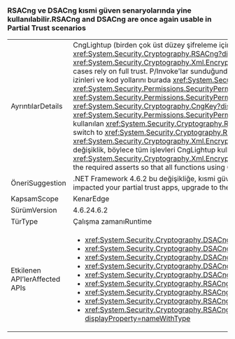 ### <a name="rsacng-and-dsacng-are-once-again-usable-in-partial-trust-scenarios"></a><span data-ttu-id="d9306-101">RSACng ve DSACng kısmi güven senaryolarında yine kullanılabilir.</span><span class="sxs-lookup"><span data-stu-id="d9306-101">RSACng and DSACng are once again usable in Partial Trust scenarios</span></span>

|   |   |
|---|---|
|<span data-ttu-id="d9306-102">Ayrıntılar</span><span class="sxs-lookup"><span data-stu-id="d9306-102">Details</span></span>|<span data-ttu-id="d9306-103">CngLightup (birden çok üst düzey şifreleme içinde kullanılan API'leri gibi <xref:System.Security.Cryptography.Xml.EncryptedXml?displayProperty=nameWithType>) ve <xref:System.Security.Cryptography.RSACng?displayProperty=nameWithType> bazı durumlarda, tam güven kullanır.</span><span class="sxs-lookup"><span data-stu-id="d9306-103">CngLightup (used in several higher-level crypto apis, such as <xref:System.Security.Cryptography.Xml.EncryptedXml?displayProperty=nameWithType>) and <xref:System.Security.Cryptography.RSACng?displayProperty=nameWithType> in some cases rely on full trust.</span></span> <span data-ttu-id="d9306-104">P/Invoke'lar sunduğundan olmadan bunlar <xref:System.Security.Permissions.SecurityPermissionFlag.UnmanagedCode?displayProperty=nameWithType> izinleri ve kod yollarını burada <xref:System.Security.Cryptography.CngKey?displayProperty=nameWithType> için izni taleplerine sahiptir <xref:System.Security.Permissions.SecurityPermissionFlag.UnmanagedCode?displayProperty=nameWithType>.</span><span class="sxs-lookup"><span data-stu-id="d9306-104">These include P/Invokes without asserting <xref:System.Security.Permissions.SecurityPermissionFlag.UnmanagedCode?displayProperty=nameWithType> permissions, and code paths where <xref:System.Security.Cryptography.CngKey?displayProperty=nameWithType> has permission demands for <xref:System.Security.Permissions.SecurityPermissionFlag.UnmanagedCode?displayProperty=nameWithType>.</span></span> <span data-ttu-id="d9306-105">.NET Framework 4.6.2 ile başlayarak, CngLightup geçmek için kullanılan <xref:System.Security.Cryptography.RSACng?displayProperty=nameWithType> mümkün olan her yerde.</span><span class="sxs-lookup"><span data-stu-id="d9306-105">Starting with the .NET Framework 4.6.2, CngLightup was used to switch to <xref:System.Security.Cryptography.RSACng?displayProperty=nameWithType> wherever possible.</span></span> <span data-ttu-id="d9306-106">Sonuç olarak, kısmi güven uygulamaları, başarılı bir şekilde kullanılan <xref:System.Security.Cryptography.Xml.EncryptedXml?displayProperty=nameWithType> başarısız ve throw başladığı <xref:System.Security.SecurityException> özel durumlar. Bu değişiklik, böylece tüm işlevleri CngLightup kullanarak gerekli izinlere sahip gerekli onaylar ekler.</span><span class="sxs-lookup"><span data-stu-id="d9306-106">As a result, partial trust apps that successfully used <xref:System.Security.Cryptography.Xml.EncryptedXml?displayProperty=nameWithType> began to fail and throw <xref:System.Security.SecurityException> exceptions.This change adds the required asserts so that all functions using CngLightup have the required permissions.</span></span>|
|<span data-ttu-id="d9306-107">Öneri</span><span class="sxs-lookup"><span data-stu-id="d9306-107">Suggestion</span></span>|<span data-ttu-id="d9306-108">.NET Framework 4.6.2 bu değişikliğe, kısmi güven uygulamaları olumsuz etkilediği, .NET Framework 4.7.1 yükseltin.</span><span class="sxs-lookup"><span data-stu-id="d9306-108">If this change in the .NET Framework 4.6.2 has negatively impacted your partial trust apps, upgrade to the .NET Framework 4.7.1.</span></span>|
|<span data-ttu-id="d9306-109">Kapsam</span><span class="sxs-lookup"><span data-stu-id="d9306-109">Scope</span></span>|<span data-ttu-id="d9306-110">Kenar</span><span class="sxs-lookup"><span data-stu-id="d9306-110">Edge</span></span>|
|<span data-ttu-id="d9306-111">Sürüm</span><span class="sxs-lookup"><span data-stu-id="d9306-111">Version</span></span>|<span data-ttu-id="d9306-112">4.6.2</span><span class="sxs-lookup"><span data-stu-id="d9306-112">4.6.2</span></span>|
|<span data-ttu-id="d9306-113">Tür</span><span class="sxs-lookup"><span data-stu-id="d9306-113">Type</span></span>|<span data-ttu-id="d9306-114">Çalışma zamanı</span><span class="sxs-lookup"><span data-stu-id="d9306-114">Runtime</span></span>|
|<span data-ttu-id="d9306-115">Etkilenen API’ler</span><span class="sxs-lookup"><span data-stu-id="d9306-115">Affected APIs</span></span>|<ul><li><xref:System.Security.Cryptography.DSACng.%23ctor(System.Security.Cryptography.CngKey)?displayProperty=nameWithType></li><li><xref:System.Security.Cryptography.DSACng.Key?displayProperty=nameWithType></li><li><xref:System.Security.Cryptography.DSACng.LegalKeySizes?displayProperty=nameWithType></li><li><xref:System.Security.Cryptography.DSACng.CreateSignature(System.Byte[])?displayProperty=nameWithType></li><li><xref:System.Security.Cryptography.DSACng.VerifySignature(System.Byte[],System.Byte[])?displayProperty=nameWithType></li><li><xref:System.Security.Cryptography.RSACng.%23ctor(System.Security.Cryptography.CngKey)?displayProperty=nameWithType></li><li><xref:System.Security.Cryptography.RSACng.Key?displayProperty=nameWithType></li><li><xref:System.Security.Cryptography.RSACng.Decrypt(System.Byte[],System.Security.Cryptography.RSAEncryptionPadding)?displayProperty=nameWithType></li><li><xref:System.Security.Cryptography.RSACng.SignHash(System.Byte[],System.Security.Cryptography.HashAlgorithmName,System.Security.Cryptography.RSASignaturePadding)?displayProperty=nameWithType></li></ul>|

